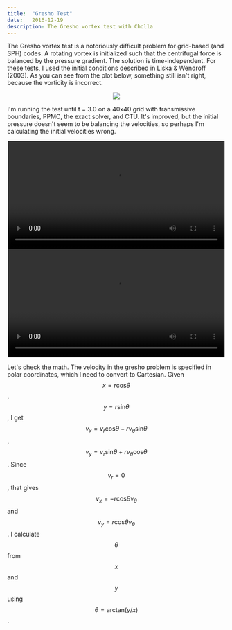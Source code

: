 ```yaml
---
title:  "Gresho Test"
date:   2016-12-19
description: The Gresho vortex test with Cholla
---
```


The Gresho vortex test is a notoriously difficult problem for grid-based (and SPH) 
codes. A rotating vortex is initialized such that the centrifugal force is balanced 
by the pressure gradient. The solution is time-independent. For these tests, I used
the initial conditions described in Liska & Wendroff (2003). As you can see from
the plot below, something still isn't right, because the vorticity is incorrect.

<div style="text-align: center">
<img src="{{ site.url }}assets/images/gresho_init.png">
</div>


I'm running the test until t = 3.0 on a 40x40 grid with transmissive boundaries, PPMC,
the exact solver, and CTU. It's improved, but the initial pressure doesn't seem to be
balancing the velocities, so perhaps I'm calculating the initial velocities wrong.

<div style="text-align: center">
<video src="{{ site.url }}assets/movies/gresho_line.mov" width="500" height="250" controls preload></video>
<video src="{{ site.url }}assets/movies/gresho_image.mov" width="500" height="250" controls preload></video>
</div>


Let's check the math. The velocity in the gresho problem is specified in polar
coordinates, which I need to convert to Cartesian. Given $$x = r \mathrm{cos}\theta$$, 
$$y = r \mathrm{sin}\theta$$, I get $$v_{x} = v_{r}\mathrm{cos}\theta - r v_{\theta} \mathrm{sin}\theta$$, 
$$v_{y} = v_{r}\mathrm{sin}\theta + r v_{\theta}\mathrm{cos}\theta$$. Since $$v_{r} = 0$$,
that gives $$v_{x} = -r \mathrm{cos}\theta v_{\theta}$$ and $$v_{y} = r \mathrm{cos}\theta v_{\theta}$$.
I calculate $$\theta$$ from $$x$$ and $$y$$ using $$\theta = \mathrm{arctan}(y/x)$$.
